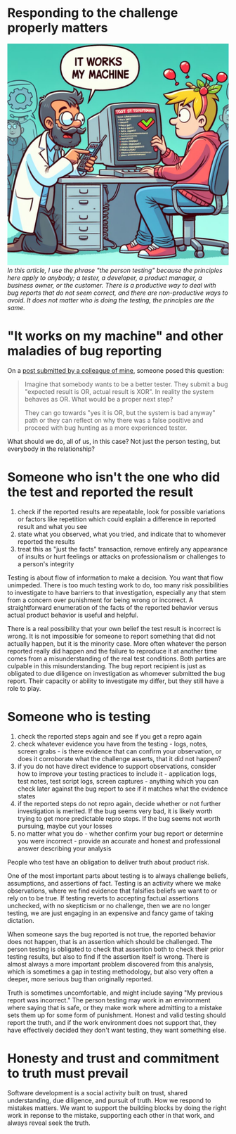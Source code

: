 Responding to the challenge properly matters
===========================================
![A cartoon depicting a tester listening to a developer telling them 'It works on my machine'](/assets/itworkswithmymachine.jpg)
_In this article, I use the phrase "the person testing" because
the principles here apply to anybody; a tester, a developer,
a product manager, a business owner, or the customer. There
is a productive way to deal with bug reports that do not
seem correct, and there are non-productive ways to avoid. It
does not matter who is doing the testing, the principles are
the same._

"It works on my machine" and other maladies of bug reporting
==========================================
On a <a href="https://www.linkedin.com/posts/michael-bolton-08847_istqb-istqbcertification-softwaretesting-activity-7138909417680338944-YnEM?utm_source=share&utm_medium=member_desktop"> post submitted by a colleague of mine</a>, someone
posed this question:
>Imagine that somebody wants to be a better tester. They submit a bug "expected result is OR, actual result is XOR". In reality the system behaves as OR. What would be a proper next step?
>
>They can go towards "yes it is OR, but the system is bad anyway" path or they can reflect on why there was a false positive and proceed with bug hunting as a more experienced tester.

What should we do, all of us, in this case? Not just the
person testing, but everybody in the relationship?

Someone who isn't the one who did the test and reported the result
==========================================
1. check if the reported results are repeatable, look for possible variations or factors like repetition which could explain a difference in reported result and what you see
2. state what you observed, what you tried, and indicate that to whomever reported the results
3. treat this as "just the facts" transaction, remove entirely any appearance of insults or hurt feelings or attacks on professionalism or challenges to a person's integrity

Testing is about flow of information to make a decision. You
want that flow unimpeded. There is too much testing work to
do, too many risk possibilities to investigate to have
barriers to that investigation, especially any that stem
from a concern over punishment for being wrong or incorrect.
A straightforward enumeration of the facts of the reported
behavior versus actual product behavior is useful and helpful.

There is a real possibility that your own belief the test
result is incorrect is wrong. It is not impossible for someone
to report something that did not actually happen, but it is
the minority case. More often whatever the person reported really
did happen and the failure to reproduce it at another time
comes from a misunderstanding of the real test conditions. Both
parties are culpable in this misunderstanding. The bug report
recipient is just as obligated to due diligence on investigation
as whomever submitted the bug report. Their capacity or ability to
investigate my differ, but they still have a role to play.

Someone who is testing
==========================================
1. check the reported steps again and see if you get a repro again
2. check whatever evidence  you have from the testing - logs, notes, screen grabs - is there evidence that can confirm your observation, or does it corroborate what the challenge asserts, that it did not happen?
3. if you do not have direct evidence to support observations, consider how to improve your testing practices to include it - application logs, test notes, test script logs, screen captures - anything which you can check later against the bug report to see if it matches what the evidence states
4. if the reported steps do not repro again, decide whether or not further investigation is merited. If the bug seems very bad, it is likely worth trying to get more predictable repro steps. If the bug seems not worth pursuing, maybe cut your losses
5. no matter what you do - whether confirm your bug report or determine you were incorrect - provide an accurate and honest and professional answer describing your analysis

People who test have an obligation to deliver truth about product risk.

One of the most important parts about testing is to always challenge
beliefs, assumptions, and assertions of fact. Testing is an activity
where we make observations, where we find evidence that falsifies beliefs
we want to or rely on to be true. If testing reverts to accepting factual
assertions unchecked, with no skepticism or no challenge, then we are no
longer testing, we are just engaging in an expensive and fancy game of taking dictation.

When someone says the bug reported is not true, the reported behavior
does not happen, that is an assertion which should be challenged. The
person testing is obligated to check that assertion both to check their
prior testing results, but also to find if the assertion itself is wrong.
There is almost always a more important problem discovered from this analysis,
which is sometimes a gap in testing methodology, but also very often
a deeper, more serious bug than originally reported.

Truth is sometimes uncomfortable, and might include saying "My previous report
was incorrect." The person testing may work in an environment where
saying that is safe, or they make work where admitting to a mistake
sets them up for some form of punishment. Honest and valid testing
should report the truth, and if the work environment does not support that,
they have effectively decided they don't want testing, they want something
else.

Honesty and trust and commitment to truth must prevail
==========================================
Software development is a social activity built on trust, shared understanding,
due diligence, and pursuit of truth. How we respond to mistakes matters.
We want to support the building blocks by doing the right work in reponse to
the mistake, supporting each other in that work, and always reveal seek the truth.
